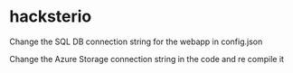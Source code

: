 # hacksterio
Change the SQL DB connection string for the webapp in config.json

Change the Azure Storage connection string in the code and re compile it

